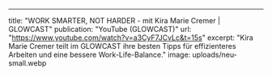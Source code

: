 ---
title: "WORK SMARTER, NOT HARDER - mit Kira Marie Cremer | GLOWCAST"
publication: "YouTube (GLOWCAST)"
url: "https://www.youtube.com/watch?v=a3CyF7JCvLc&t=15s" 
excerpt: "Kira Marie Cremer teilt im GLOWCAST ihre besten Tipps für effizienteres Arbeiten und eine bessere Work-Life-Balance."
image: uploads/neu-small.webp

